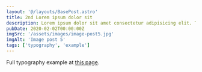 ```yaml
---
layout: '@/layouts/BasePost.astro'
title: 2nd Lorem ipsum dolor sit
description: Lorem ipsum dolor sit amet consectetur adipisicing elit. Tenetur vero esse non molestias eos excepturi.
pubDate: 2020-02-02T00:00:00Z
imgSrc: '/assets/images/image-post5.jpg'
imgAlt: 'Image post 5'
tags: ['typography', 'example']
---
```


Full typography example at [this page](./sixth-post).
